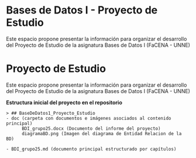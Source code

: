 # Bases de Datos I - Proyecto de Estudio
Este espacio propone presentar la información para organizar el desarrollo del Proyecto de Estudio de la asignatura Bases de Datos I (FaCENA - UNNE)


# Proyecto de Estudio

Este espacio propone presentar la información para organizar el desarrollo del Proyecto de Estudio de la asignatura Bases de Datos I (FaCENA - UNNE)


**Estructura inicial del proyecto en el repositorio**

    > ## BaseDeDatos1_Proyecto_Estudio
    - doc (carpeta con documentos e imágenes asociados al contenido principal)
		  BDI_grupo25.docx (Documento del informe del proyecto)
		  diagramaBD.png (Imagen del diagrama de Entidad Relacion de la BD)

    - BDI_grupo25.md (documento principal estructurado por capítulos)
